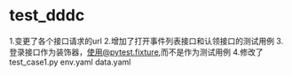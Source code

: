 # test_dddc
1.变更了各个接口请求的url
2.增加了打开事件列表接口和认领接口的测试用例
3.登录接口作为装饰器，使用@pytest.fixture,而不是作为测试用例
4.修改了test_case1.py  env.yaml  data.yaml
